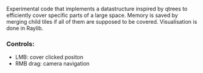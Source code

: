 Experimental code that implements a datastructure inspired by qtrees to efficiently cover specific parts of a large space. 
Memory is saved by merging child tiles if all of them are supposed to be covered.
Visualisation is done in Raylib. 


### Controls: 
* LMB: cover clicked positon  
* RMB drag: camera navigation 

